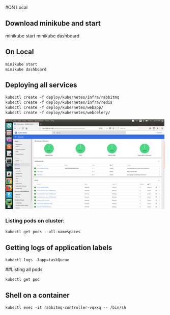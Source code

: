 #ON Local

## Download minikube and start 

minikube start
minikube dashboard

On Local
-------------------

``` 
minikube start
minikube dashboard
```

Deploying all services
--------------------------

```
kubectl create -f deploy/kubernetes/infra/rabbitmq
kubectl create -f deploy/kubernetes/infra/redis
kubectl create -f deploy/kubernetes/webapp/
kubectl create -f deploy/kubernetes/webcelery/

```

<img
  src="./Kubernetes.png"
  alt="MiniKube Dashboard"
  width="500"
/>


### Listing pods on cluster:
```
kubectl get pods --all-namespaces
```

## Getting logs of application labels
```
kubectl logs -lapp=taskQueue

```

##Listing all pods
```
kubectl get pod 
```

## Shell on a container
```
kubectl exec -it rabbitmq-controller-vqxxq -- /bin/sh
```